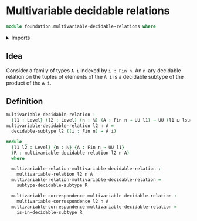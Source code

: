 # Multivariable decidable relations

```agda
module foundation.multivariable-decidable-relations where
```

<details><summary>Imports</summary>

```agda
open import elementary-number-theory.natural-numbers
open import foundation.decidable-subtypes
open import foundation.multivariable-correspondences
open import foundation.multivariable-relations
open import foundation.universe-levels
open import univalent-combinatorics.standard-finite-types
```

</details>

## Idea

Consider a family of types `A i` indexed by `i : Fin n`. An `n`-ary decidable relation on the tuples of elements of the `A i` is a decidable subtype of the product of the `A i`.

## Definition

```agda
multivariable-decidable-relation :
  {l1 : Level} (l2 : Level) (n : ℕ) (A : Fin n → UU l1) → UU (l1 ⊔ lsuc l2)
multivariable-decidable-relation l2 n A =
  decidable-subtype l2 ((i : Fin n) → A i)

module _
  {l1 l2 : Level} {n : ℕ} {A : Fin n → UU l1}
  (R : multivariable-decidable-relation l2 n A)
  where

  multivariable-relation-multivariable-decidable-relation :
    multivariable-relation l2 n A
  multivariable-relation-multivariable-decidable-relation =
    subtype-decidable-subtype R

  multivariable-correspondence-multivariable-decidable-relation :
    multivariable-correspondence l2 n A
  multivariable-correspondence-multivariable-decidable-relation =
    is-in-decidable-subtype R
```
